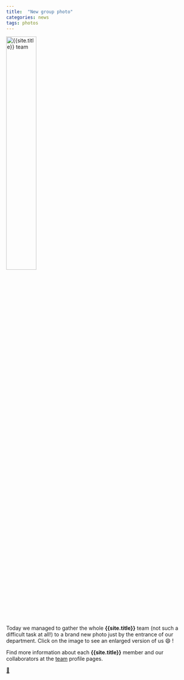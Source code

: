 ```yaml
---
title:  "New group photo"
categories: news
tags: photos
---
```


<a href="{{site.baseurl}}/assets/images/people/grupo-large.jpg">
<img src="{{site.baseurl}}/assets/images/people/grupo-small.jpg" class="float-right m-3 rounded" width="40%" title="{{site.title}} team" alt="{{site.title}} team">
</a>

Today we managed to gather the whole **{{site.title}}**  team (not such a difficult task at all!) to a brand new photo just by the entrance of our department. Click on the image to see an enlarged version of us :smile: !

Find more information about each **{{site.title}}** member and our collaborators at the [team] profile pages.

[:egg:]

[team]: {{site.baseurl}}/team
[:egg:]: {{site.baseurl}}/assets/images/people/group-joke.jpeg
